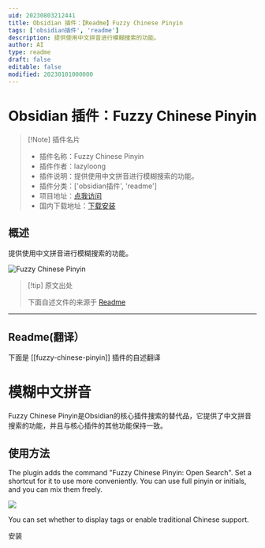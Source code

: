 ```yaml
---
uid: 20230803212441
title: Obsidian 插件：【Readme】Fuzzy Chinese Pinyin
tags: ['obsidian插件', 'readme']
description: 提供使用中文拼音进行模糊搜索的功能。
author: AI
type: readme
draft: false
editable: false
modified: 20230101000000
---
```


# Obsidian 插件：Fuzzy Chinese Pinyin

> [!Note] 插件名片
> - 插件名称：Fuzzy Chinese Pinyin
> - 插件作者：lazyloong
> - 插件说明：提供使用中文拼音进行模糊搜索的功能。
> - 插件分类：['obsidian插件', 'readme']
> - 项目地址：[点我访问](https://github.com/lazyloong/obsidian-fuzzy-chinese)
> - 国内下载地址：[下载安装](https://pkmer.cn/products/plugin/pluginMarket/?fuzzy-chinese-pinyin)

## 概述

提供使用中文拼音进行模糊搜索的功能。

![Fuzzy Chinese Pinyin](https://cdn.pkmer.cn/covers/fuzzy-chinese-pinyin.jpeg!pkmer)

> [!tip] 原文出处
> 
>下面自述文件的来源于 [Readme](https://ghproxy.net/https://raw.githubusercontent.com/lazyloong/obsidian-fuzzy-chinese/main/README.md)
> 

---

## Readme(翻译）

下面是 [[fuzzy-chinese-pinyin]] 插件的自述翻译



# 模糊中文拼音

Fuzzy Chinese Pinyin是Obsidian的核心插件搜索的替代品，它提供了中文拼音搜索的功能，并且与核心插件的其他功能保持一致。

## 使用方法

The plugin adds the command "Fuzzy Chinese Pinyin: Open Search". Set a shortcut for it to use more conveniently.
You can use full pinyin or initials, and you can mix them freely.

![](README.jpg)

You can set whether to display tags or enable traditional Chinese support.

安装



